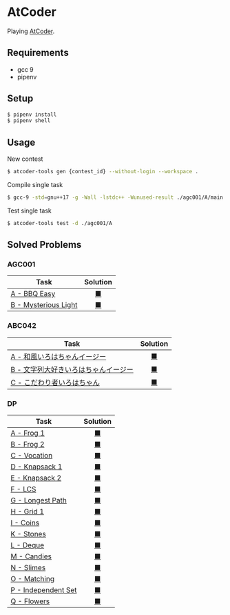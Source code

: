 # AtCoder

Playing [AtCoder](https://atcoder.jp/).

## Requirements

* gcc 9
* pipenv

## Setup

```sh
$ pipenv install
$ pipenv shell
```

## Usage

New contest

```sh
$ atcoder-tools gen {contest_id} --without-login --workspace .
```

Compile single task

```sh
$ gcc-9 -std=gnu++17 -g -Wall -lstdc++ -Wunused-result ./agc001/A/main.cpp -o ./agc001/A/main
```

Test single task

```sh
$ atcoder-tools test -d ./agc001/A
```

## Solved Problems

### AGC001

|Task|Solution|
|---|:---:|
|[A - BBQ Easy](https://atcoder.jp/contests/agc001/tasks/agc001_a)|[■](agc001/A/main.cpp)|
|[B - Mysterious Light](https://atcoder.jp/contests/agc001/tasks/agc001_b)|[■](agc001/B/main.cpp)|

### ABC042

|Task|Solution|
|---|:---:|
|[A - 和風いろはちゃんイージー](https://atcoder.jp/contests/abc042/tasks/abc042_a)|[■](abc042/A/main.cpp)|
|[B - 文字列大好きいろはちゃんイージー](https://atcoder.jp/contests/abc042/tasks/abc042_b)|[■](abc042/B/main.cpp)|
|[C - こだわり者いろはちゃん](https://atcoder.jp/contests/abc042/tasks/abc042_c)|[■](abc042/C/main.cpp)|

### DP

|Task|Solution|
|---|:---:|
|[A - Frog 1](https://atcoder.jp/contests/dp/tasks/dp_a)|[■](dp/A/main.cpp)|
|[B - Frog 2](https://atcoder.jp/contests/dp/tasks/dp_b)|[■](dp/B/main.cpp)|
|[C - Vocation](https://atcoder.jp/contests/dp/tasks/dp_c)|[■](dp/C/main.cpp)|
|[D - Knapsack 1](https://atcoder.jp/contests/dp/tasks/dp_d)|[■](dp/D/main.cpp)|
|[E - Knapsack 2](https://atcoder.jp/contests/dp/tasks/dp_e)|[■](dp/E/main.cpp)|
|[F - LCS](https://atcoder.jp/contests/dp/tasks/dp_f)|[■](dp/F/main.cpp)|
|[G - Longest Path](https://atcoder.jp/contests/dp/tasks/dp_g)|[■](dp/G/main.cpp)|
|[H - Grid 1](https://atcoder.jp/contests/dp/tasks/dp_h)|[■](dp/H/main.cpp)|
|[I - Coins](https://atcoder.jp/contests/dp/tasks/dp_i)|[■](dp/I/main.cpp)|
|[K - Stones](https://atcoder.jp/contests/dp/tasks/dp_k)|[■](dp/K/main.cpp)|
|[L - Deque](https://atcoder.jp/contests/dp/tasks/dp_L)|[■](dp/L/main.cpp)|
|[M - Candies](https://atcoder.jp/contests/dp/tasks/dp_M)|[■](dp/M/main.cpp)|
|[N - Slimes](https://atcoder.jp/contests/dp/tasks/dp_N)|[■](dp/N/main.cpp)|
|[O - Matching](https://atcoder.jp/contests/dp/tasks/dp_O)|[■](dp/O/main.cpp)|
|[P - Independent Set](https://atcoder.jp/contests/dp/tasks/dp_P)|[■](dp/P/main.cpp)|
|[Q - Flowers](https://atcoder.jp/contests/dp/tasks/dp_Q)|[■](dp/Q/main.cpp)|
